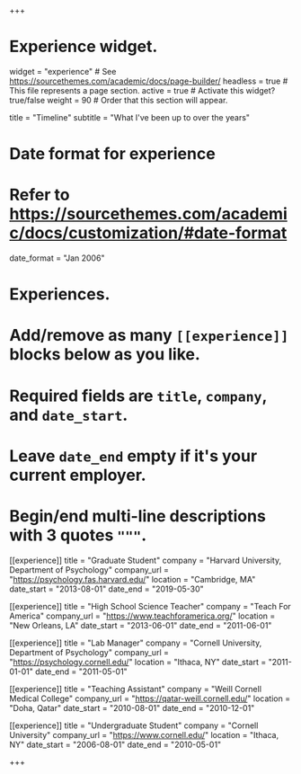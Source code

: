 +++
# Experience widget.
widget = "experience"  # See https://sourcethemes.com/academic/docs/page-builder/
headless = true  # This file represents a page section.
active = true  # Activate this widget? true/false
weight = 90  # Order that this section will appear.

title = "Timeline"
subtitle = "What I've been up to over the years"

# Date format for experience
#   Refer to https://sourcethemes.com/academic/docs/customization/#date-format
date_format = "Jan 2006"

# Experiences.
#   Add/remove as many `[[experience]]` blocks below as you like.
#   Required fields are `title`, `company`, and `date_start`.
#   Leave `date_end` empty if it's your current employer.
#   Begin/end multi-line descriptions with 3 quotes `"""`.

[[experience]]
  title = "Graduate Student"
  company = "Harvard University, Department of Psychology"
  company_url = "https://psychology.fas.harvard.edu/"
  location = "Cambridge, MA"
  date_start = "2013-08-01"
  date_end = "2019-05-30"

[[experience]]
  title = "High School Science Teacher"
  company = "Teach For America"
  company_url = "https://www.teachforamerica.org/"
  location = "New Orleans, LA"
  date_start = "2013-06-01"
  date_end = "2011-06-01"

[[experience]]
  title = "Lab Manager"
  company = "Cornell University, Department of Psychology"
  company_url = "https://psychology.cornell.edu/"
  location = "Ithaca, NY"
  date_start = "2011-01-01"
  date_end = "2011-05-01"

[[experience]]
  title = "Teaching Assistant"
  company = "Weill Cornell Medical College"
  company_url = "https://qatar-weill.cornell.edu/"
  location = "Doha, Qatar"
  date_start = "2010-08-01"
  date_end = "2010-12-01"

[[experience]]
  title = "Undergraduate Student"
  company = "Cornell University"
  company_url = "https://www.cornell.edu/"
  location = "Ithaca, NY"
  date_start = "2006-08-01"
  date_end = "2010-05-01"


+++
